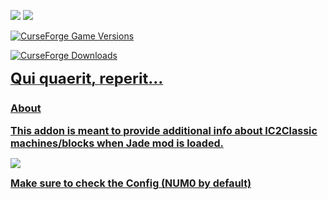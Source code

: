 <a href="https://www.curseforge.com/minecraft/mc-mods/jade"><img src="https://img.shields.io/badge/Addon%20for-Jade-1f425f.svg?color=A8C5B6" style="max-width:100%;"></a>
<a href="https://www.curseforge.com/minecraft/mc-mods/ic2-classic"><img src="https://img.shields.io/badge/Addon%20for-IC2Classic-1f425f.svg?color=C39C5F" style="max-width:100%;"></a>

<a href="https://www.curseforge.com/minecraft/mc-mods/jade-addons-ic2classic">![CurseForge Game Versions](https://img.shields.io/curseforge/game-versions/932859?label=Version&color=F16436)

<a href="https://www.curseforge.com/minecraft/mc-mods/jade-addons-ic2classic/files/5667027">![CurseForge Downloads](https://img.shields.io/curseforge/dt/932859?label=Download+Latest&color=F16436)


**<font size="5">Qui quaerit, reperit...</font>**

### About 

**<font size="3">This addon is meant to provide additional info about IC2Classic machines/blocks when Jade mod is loaded.</font>**

<img src="images/full.png">

**<font size="3">Make sure to check the Config (NUM0 by default)</font>**


